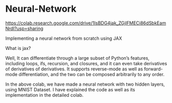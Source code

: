 # Neural-Network
https://colab.research.google.com/drive/1IsBDG4jak_ZGjlFMECi86dSbkEamNrdI?usp=sharing

Implementing a neural network from scratch using JAX

What is jax?

Well,
It can differentiate through a large subset of Python’s features, including loops, ifs, recursion, and closures, and it can even take derivatives of derivatives of derivatives. It supports reverse-mode as well as forward-mode differentiation, and the two can be composed arbitrarily to any order.

In the above colab, we have made a neural network with two hidden layers, using MNIST Dataset. 
I have explained the code as well as its implementation in the detailed colab.

